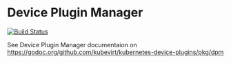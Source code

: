 # Device Plugin Manager

[![Build Status](https://travis-ci.org/kubevirt/device-plugin-manager.svg?branch=master)](https://travis-ci.org/kubevirt/device-plugin-manager)

See Device Plugin Manager documentaion on
https://godoc.org/github.com/kubevirt/kubernetes-device-plugins/pkg/dpm
